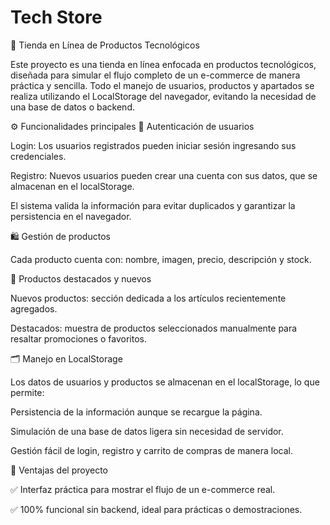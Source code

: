 # Tech Store

🛒 Tienda en Línea de Productos Tecnológicos

Este proyecto es una tienda en línea enfocada en productos tecnológicos, diseñada para simular el flujo completo de un e-commerce de manera práctica y sencilla. Todo el manejo de usuarios, productos y apartados se realiza utilizando el LocalStorage del navegador, evitando la necesidad de una base de datos o backend.

⚙️ Funcionalidades principales
🔑 Autenticación de usuarios

Login: Los usuarios registrados pueden iniciar sesión ingresando sus credenciales.

Registro: Nuevos usuarios pueden crear una cuenta con sus datos, que se almacenan en el localStorage.

El sistema valida la información para evitar duplicados y garantizar la persistencia en el navegador.

🛍️ Gestión de productos


Cada producto cuenta con: nombre, imagen, precio, descripción y stock.

🌟 Productos destacados y nuevos

Nuevos productos: sección dedicada a los artículos recientemente agregados.

Destacados: muestra de productos seleccionados manualmente para resaltar promociones o favoritos.

🗂️ Manejo en LocalStorage

Los datos de usuarios y productos se almacenan en el localStorage, lo que permite:

Persistencia de la información aunque se recargue la página.

Simulación de una base de datos ligera sin necesidad de servidor.

Gestión fácil de login, registro y carrito de compras de manera local.

🚀 Ventajas del proyecto

✅ Interfaz práctica para mostrar el flujo de un e-commerce real.

✅ 100% funcional sin backend, ideal para prácticas o demostraciones.
